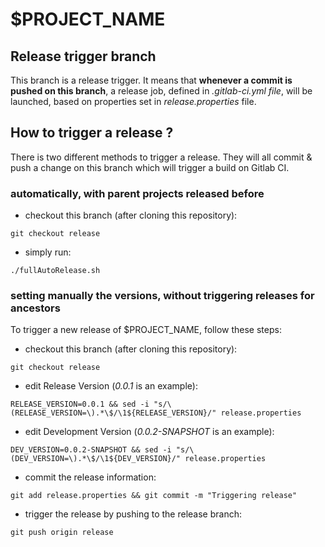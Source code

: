 # $PROJECT_NAME

## Release trigger branch

This branch is a release trigger. It means that **whenever a commit is pushed on this branch**, a release job, defined in *.gitlab-ci.yml file*, will be launched, based on properties set in *release.properties* file.

## How to trigger a release ?

There is two different methods to trigger a release.
They will all commit & push a change on this branch which will trigger a build on Gitlab CI.

### automatically, with parent projects released before

* checkout this branch (after cloning this repository):
```shell
git checkout release
```

* simply run:
```shell
./fullAutoRelease.sh
```

### setting manually the versions, without triggering releases for ancestors
To trigger a new release of $PROJECT_NAME, follow these steps:

* checkout this branch (after cloning this repository):
```shell
git checkout release
```

* edit Release Version (*0.0.1* is an example):
```shell
RELEASE_VERSION=0.0.1 && sed -i "s/\(RELEASE_VERSION=\).*\$/\1${RELEASE_VERSION}/" release.properties
```

* edit Development Version (*0.0.2-SNAPSHOT* is an example):
```shell
DEV_VERSION=0.0.2-SNAPSHOT && sed -i "s/\(DEV_VERSION=\).*\$/\1${DEV_VERSION}/" release.properties
```

* commit the release information:
```shell
git add release.properties && git commit -m "Triggering release"
```

* trigger the release by pushing to the release branch:
```shell
git push origin release
```

